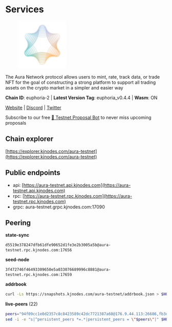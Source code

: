 # Services

<figure><img src="https://raw.githubusercontent.com/kj89/cosmos-images/main/logos/aura.png" width="150" alt=""><figcaption></figcaption></figure>

The Aura Network protocol allows users to mint, rate, track data,  or trade NFT for the goal of constructing a strong platform to  support all trading assets on the crypto market in a simpler and easier way

**Chain ID**: euphoria-2 | **Latest Version Tag**: euphoria_v0.4.4 | **Wasm**: ON

[Website](https://aura.network) | [Discord](https://discord.gg/hpvF5QcWRf) | [Twitter](https://twitter.com/AuraNetworkHQ)



Subscribe to our free [🤖 Testnet Proposal Bot](https://t.me/kjnodes_testnet_proposal_bot) to never miss upcoming proposals


## Chain explorer
[https://explorer.kjnodes.com/aura-testnet](https://explorer.kjnodes.com/aura-testnet)

## Public endpoints

* api: [https://aura-testnet.api.kjnodes.com](https://aura-testnet.api.kjnodes.com)
* rpc: [https://aura-testnet.rpc.kjnodes.com](https://aura-testnet.rpc.kjnodes.com)
* grpc: aura-testnet.grpc.kjnodes.com:17090

## Peering

**state-sync**

```text
d5519e378247dfb61dfe90652d1fe3e2b3005a5b@aura-testnet.rpc.kjnodes.com:17656
```

**seed-node**

```text
3f472746f46493309650e5a033076689996c8881@aura-testnet.rpc.kjnodes.com:17659
```

**addrbook**
```bash
curl -Ls https://snapshots.kjnodes.com/aura-testnet/addrbook.json > $HOME/.aura/config/addrbook.json
```

**live-peers** (22)
```bash
peers="94f09cc1e0d2357c8c8423589c42dc7721387a60@176.9.44.113:26686,fb3d13cb2e8ad1a1cae7dc1f21c62411007df9f8@85.10.193.246:33656,9df9e8307e3e671c9bcd1a23f0b73b45f2b8003d@65.109.88.251:35656,b2394ad608075aa405cdf4ab55e36376d93f7b1d@65.108.206.118:56656,d74774b137ce78a61ccbe9c30ff8ec8cb969247d@89.58.59.10:26656,3152129889968fe62faca92c7dd95bae190c92e5@135.181.142.60:15602,9735c8bb1551d210ea6021f5c7ea3f288ba888df@65.109.38.111:21756,e4d8765b82baf3f69c0dc6e5e0488705fa3ceddd@95.217.144.107:21756,402173d6f0715cd152a8df8e5db198811ced5603@38.242.206.189:26656,e3dbeeeb2dea9912610b92a436dfe3cb831a94e4@65.108.195.29:36126,ab2b8330cd137984de0654561a31f461d8433424@88.99.3.158:21756,2e1407476ad3566eb11ac92ad1df4782c7ba83dd@18.143.61.108:26656,241bd90cceab3ca7d5d4bcf79bca22c6255ec94b@135.148.233.0:26656,38b49491b5eb8e4edb31e81acbadc42d50047a9e@66.206.2.162:27656,d5519e378247dfb61dfe90652d1fe3e2b3005a5b@65.109.68.190:17656,fdcc8f1ca406213d79947c5f38920a085ed90c0f@144.202.72.17:26676,7812205773ac30f3d47200ac2391c79896c60135@54.254.220.113:26656,5c2a752c9b1952dbed075c56c600c3a79b58c395@195.3.220.57:26966,0770c2687cc34d59ca62270960d3ffcad6e42cf8@65.108.233.44:21656,b130852645cc3d7925cfccd14d97425a2260e7ec@65.109.82.106:19656,1e9b7325e120a3d511eec20a3199c2218343fcd3@65.108.105.99:28656,19e7064636dbc002c644c77860b72536448e5436@65.108.124.57:26626"
sed -i -e "s|^persistent_peers *=.*|persistent_peers = \"$peers\"|" $HOME/.aura/config/config.toml
```
